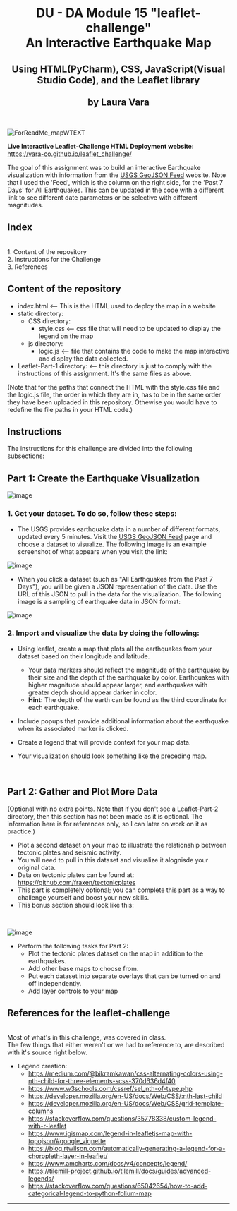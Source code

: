<h1 align="center">DU - DA Module 15 "leaflet-challenge"<br/>
An Interactive Earthquake Map</h1>
<h2 align="center">Using HTML(PyCharm), CSS, JavaScript(Visual Studio Code), and the Leaflet library<br/>
<br/>
by Laura Vara</h2><br/>

![ForReadMe_mapWTEXT](https://github.com/vara-co/leaflet_challenge/assets/152572519/501c9f38-8a8b-4450-b5f0-d5d4433d3d02)


**Live Interactive Leaflet-Challenge HTML Deployment website:** https://vara-co.github.io/leaflet_challenge/

The goal of this assignment was to build an interactive Earthquake visualization with information from the [USGS GeoJSON Feed](https://earthquake.usgs.gov/earthquakes/feed/v1.0/geojson.php) website.
Note that I used the 'Feed', which is the column on the right side, for the 'Past 7 Days' for All Earthquakes. This can be updated in the code with a different link to see different date parameters or be selective with different magnitudes.

<h2>Index</h2><br/>
1. Content of the repository<br/>
2. Instructions for the Challenge<br/>
3. References<br/>

Content of the repository
-----------------------------------------------------------
- index.html    <-- This is the HTML used to deploy the map in a website
- static directory:
  - CSS directory:
    - style.css    <-- css file that will need to be updated to display the legend on the map
  - js directory:
    - logic.js   <-- file that contains the code to make the map interactive and display the data collected.
- Leaflet-Part-1 directory: <-- this directory is just to comply with the instructions of this assignment. It's the same files as above.
  
(Note that for the paths that connect the HTML with the style.css file and the logic.js file, the order in which they are in, has to be in the same order they have been uploaded in this repository. Othewise you would have to redefine the file paths in your HTML code.)

<h2>Instructions</h2>
The instructions for this challenge are divided into the following subsections:

<h2>Part 1: Create the Earthquake Visualization</h2>
 
![image](https://github.com/vara-co/leaflet_challenge/assets/152572519/7adc1087-0830-4e77-9c28-11151dfa3b81)

<h3>1. Get your dataset. To do so, follow these steps:</h3>

- The USGS provides earthquake data in a number of different formats, updated every 5 minutes. Visit the [USGS GeoJSON Feed](https://earthquake.usgs.gov/earthquakes/feed/v1.0/geojson.php) page and choose a dataset to visualize. The following image is an example screenshot of what appears when you visit the link:

![image](https://github.com/vara-co/leaflet_challenge/assets/152572519/d6012dfe-a4b0-4b26-b9e9-1571a4da861a)
  
- When you click a dataset (such as "All Earthquakes from the Past 7 Days"), you will be given a JSON representation of the data. Use the URL of this JSON to pull in the data for the visualization. The following image is a sampling of earthquake data in JSON format:

![image](https://github.com/vara-co/leaflet_challenge/assets/152572519/48d58547-5967-4566-a1e5-16c087fd4165)

<h3>2. Import and visualize the data by doing the following:</h3>

- Using leaflet, create a map that plots all the earthquakes from your dataset based on their longitude and latitude.
  - Your data markers should reflect the magnitude of the earthquake by their size and the depth of the earthquake by color. Earthquakes with higher magnitude should appear larger, and earthquakes with greater depth should appear darker in color.
  - **Hint:** The depth of the earth can be found as the third coordinate for each earthquake.
  
- Include popups that provide additional information about the earthquake when its associated marker is clicked.
- Create a legend that will provide context for your map data.
- Your visualization should look something like the preceding map.

<br/>

<h2>Part 2: Gather and Plot More Data</h2>
(Optional with no extra points. Note that if you don't see a Leaflet-Part-2 directory, then this section has not been made as it is optional. The information here is for references only, so I can later on work on it as practice.)

- Plot a second dataset on your map to illustrate the relationship between tectonic plates and seismic activity.
- You will need to pull in this dataset and visualize it alognisde your original data.
- Data on tectonic plates can be found at: https://github.com/fraxen/tectonicplates
- This part is completely optional; you can complete this part as a way to challenge yourself and boost your new skills.
- This bonus section should look like this:

<br/>

![image](https://github.com/vara-co/leaflet_challenge/assets/152572519/13912fed-007e-4697-a2db-2d4c4a97505f)


- Perform the following tasks for Part 2:
  - Plot the tectonic plates dataset on the map in addition to the earthquakes.
  - Add other base maps to choose from.
  - Put each dataset into separate overlays that can be turned on and off independently.
  - Add layer controls to your map
 

<h2>References for the leaflet-challenge</h2><br/>
Most of what's in this challenge, was covered in class.<br/>
The few things that either weren't or we had to reference to, are described
with it's source right below.<br/>


- Legend creation:
  - https://medium.com/@bikramkawan/css-alternating-colors-using-nth-child-for-three-elements-scss-370d636d4f40
  - https://www.w3schools.com/cssref/sel_nth-of-type.php
  - https://developer.mozilla.org/en-US/docs/Web/CSS/:nth-last-child
  - https://developer.mozilla.org/en-US/docs/Web/CSS/grid-template-columns
  - https://stackoverflow.com/questions/35778338/custom-legend-with-r-leaflet
  - https://www.igismap.com/legend-in-leafletjs-map-with-topojson/#google_vignette
  - https://blog.rtwilson.com/automatically-generating-a-legend-for-a-choropleth-layer-in-leaflet/
  - https://www.amcharts.com/docs/v4/concepts/legend/
  - https://tilemill-project.github.io/tilemill/docs/guides/advanced-legends/
  - https://stackoverflow.com/questions/65042654/how-to-add-categorical-legend-to-python-folium-map

    
----------------------------------------------------------------------------------------------
